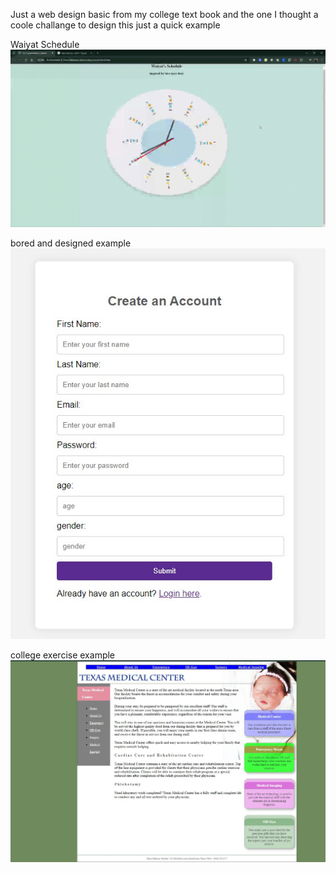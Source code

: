 Just a web design basic from my college text book and the one I thought a coole challange to design
this just a quick example

Waiyat Schedule
![waiyatschedule](img/clock_demo.gif)



bored and designed example
![design1](img/2.jpg)

college exercise example
![schooll exercise](img/1.jpg)


